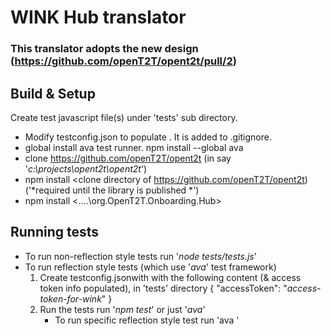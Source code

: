 # WINK Hub translator

### This translator adopts the new design (https://github.com/openT2T/opent2t/pull/2)

## Build & Setup
Create  test javascript file(s) under 'tests' sub directory.

* Modify testconfig.json to populate <access-token>. It is added to .gitignore.
* global install ava test runner.
    npm install --global ava
* clone https://github.com/openT2T/opent2t (in say '*c:\projects\opent2t\opent2t*')
* npm install <clone directory of https://github.com/openT2T/opent2t) ('*required until the library is published *')
* npm install <..\..\org.OpenT2T.Onboarding.Hub>


## Running tests
* To run non-reflection style tests
    run '*node tests/tests.js*'    
* To run reflection style tests (which use '*ava*' test framework)
    1. Create testconfig.jsonwith with the following content (& access token info populated), in 'tests' directory
        {
            "accessToken": "*access-token-for-wink*" 
        }
    2. Run the tests
        run '*npm test*' or just '*ava*'
        * To run specific reflection style test
            run 'ava <test file path>'


